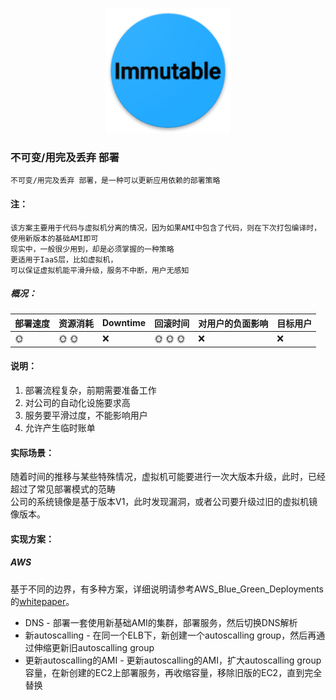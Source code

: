 <p align="center">
   <img width="200" src="immutable.png">
</p>

### 不可变/用完及丢弃 部署
    不可变/用完及丢弃 部署，是一种可以更新应用依赖的部署策略

#### 注：
    该方案主要用于代码与虚拟机分离的情况，因为如果AMI中包含了代码，则在下次打包编译时，使用新版本的基础AMI即可
    现实中，一般很少用到，却是必须掌握的一种策略
    更适用于IaaS层，比如虚拟机，
    可以保证虚拟机能平滑升级，服务不中断，用户无感知

##### 概况：

| 部署速度 |  资源消耗  | Downtime  | 回滚时间  | 对用户的负面影响| 目标用户|
| -------| ---------| --------| --------| --------|--------|
| :sun_with_face: |  :sun_with_face: :sun_with_face:| :x: | :sun_with_face: :sun_with_face: :sun_with_face:| :x: | :x: |

#### 说明：
1. 部署流程复杂，前期需要准备工作
2. 对公司的自动化设施要求高
3. 服务要平滑过度，不能影响用户
4. 允许产生临时账单

#### 实际场景：
随着时间的推移与某些特殊情况，虚拟机可能要进行一次大版本升级，此时，已经超过了常见部署模式的范畴  
公司的系统镜像是基于版本V1，此时发现漏洞，或者公司要升级过旧的虚拟机镜像版本。

#### 实现方案：

##### AWS
基于不同的边界，有多种方案，详细说明请参考AWS_Blue_Green_Deployments的[whitepaper](../../blue_green_deployment_on_aws/README.md)。
- DNS - 部署一套使用新基础AMI的集群，部署服务，然后切换DNS解析
- 新autoscalling - 在同一个ELB下，新创建一个autoscalling group，然后再通过伸缩更新旧autoscalling group
- 更新autoscalling的AMI - 更新autoscalling的AMI，扩大autoscalling group容量，在新创建的EC2上部署服务，再收缩容量，移除旧版的EC2，直到完全替换

